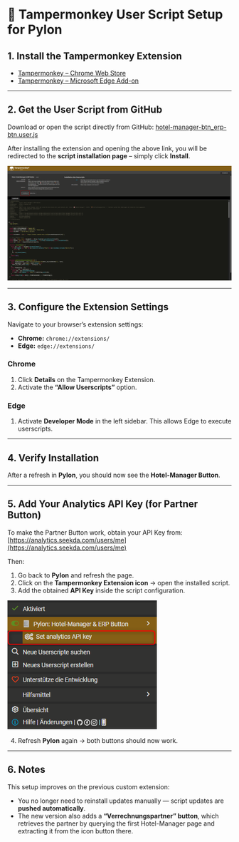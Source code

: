 # 🧩 Tampermonkey User Script Setup for Pylon

## 1. Install the Tampermonkey Extension

* [Tampermonkey – Chrome Web Store](https://chrome.google.com/webstore/detail/tampermonkey/dhdgffkkebhmkfjojejmpbldmpobfkfo)
* [Tampermonkey – Microsoft Edge Add-on](https://microsoftedge.microsoft.com/addons/detail/tampermonkey/iikmkjmpaadaobahmlepeloendndfphd)

---

## 2. Get the User Script from GitHub

Download or open the script directly from GitHub:
[hotel-manager-btn_erp-btn.user.js](https://github.com/seekda/pylon-userscripts/raw/refs/heads/main/hotel-manager-btn_erp-btn.user.js)

After installing the extension and opening the above link, you will be redirected to the **script installation page** – simply click **Install**.

![Script Installation](https://github.com/seekda/pylon-userscripts/raw/refs/heads/main/screenshots/image-20250828-074715.png)

---

## 3. Configure the Extension Settings

Navigate to your browser’s extension settings:

* **Chrome:** `chrome://extensions/`
* **Edge:** `edge://extensions/`

### Chrome

1. Click **Details** on the Tampermonkey Extension.
2. Activate the **“Allow Userscripts”** option.

### Edge

1. Activate **Developer Mode** in the left sidebar.
   This allows Edge to execute userscripts.

---

## 4. Verify Installation

After a refresh in **Pylon**, you should now see the **Hotel-Manager Button**.

---

## 5. Add Your Analytics API Key (for Partner Button)

To make the Partner Button work, obtain your API Key from:
[https://analytics.seekda.com/users/me](https://analytics.seekda.com/users/me)

Then:

1. Go back to **Pylon** and refresh the page.
2. Click on the **Tampermonkey Extension icon** → open the installed script.
3. Add the obtained **API Key** inside the script configuration.

![Add API Key](https://github.com/seekda/pylon-userscripts/raw/refs/heads/main/screenshots/image-20250923-125058.png)

4. Refresh **Pylon** again → both buttons should now work.

---

## 6. Notes

This setup improves on the previous custom extension:

* You no longer need to reinstall updates manually — script updates are **pushed automatically**.
* The new version also adds a **“Verrechnungspartner” button**, which retrieves the partner by querying the first Hotel-Manager page and extracting it from the icon button there.
